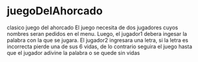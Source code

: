 # juegoDelAhorcado
clasico juego del ahorcado
El juego necesita de dos jugadores cuyos nombres seran pedidos en el menu. Luego, el jugador1 debera ingesar la palabra con la que se jugara. El jugador2 ingresara una letra, si la letra es incorrecta pierde una de sus 6 vidas, de lo contrario seguira el juego hasta que el jugador adivine la palabra o se quede sin vidas
